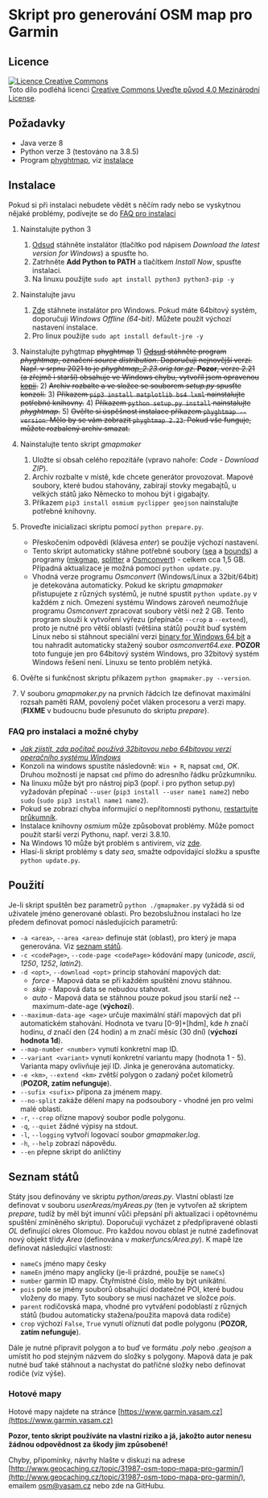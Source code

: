 # Skript pro generování OSM map pro Garmin

## Licence
[![Licence Creative Commons](https://i.creativecommons.org/l/by/4.0/88x31.png)](https://creativecommons.org/licenses/by/4.0/)  
Toto dílo podléhá licenci [Creative Commons Uveďte původ 4.0 Mezinárodní License](https://creativecommons.org/licenses/by/4.0/).

## Požadavky
* Java verze 8
* Python verze 3 (testováno na 3.8.5)
* Program [phyghtmap](http://katze.tfiu.de/projects/phyghtmap/), viz [instalace](#Instalace)
<!-- * Program [osmium](https://osmcode.org/osmium-tool/) -->

## Instalace
Pokud si při instalaci nebudete vědět s něčím rady nebo se vyskytnou nějaké problémy, podívejte se do [FAQ pro instalaci](#faq-pro-instalaci)

1) Nainstalujte python 3
    1) [Odsud](https://www.python.org/downloads/) stáhněte instalátor (tlačítko pod nápisem *Download the latest version for Windows*) a spusťte ho.
    2) Zatrhněte **Add Python to PATH** a tlačítkem *Install Now*, spusťte instalaci.
    3) Na linuxu použijte `sudo apt install python3 python3-pip -y`

2) Nainstalujte javu
	1) [Zde](https://www.java.com/en/download/manual.jsp) stáhnete instalátor pro Windows. Pokud máte 64bitový systém, doporučuji *Windows Offline (64-bit)*. Můžete použít výchozí nastavení instalace.
	2) Pro linux použijte `sudo apt install default-jre -y`

3) Nainstalujte pyhgtmap ~~phyghtmap~~
   	1) 
~~[Odsud](http://katze.tfiu.de/projects/phyghtmap/download.html) stáhněte program *phyghtmap*, označení *source distribution*. Doporučuji nejnovější verzi. Např. v srpnu 2021 to je *phyghtmap_2.23.orig.tar.gz*. **Pozor**, verze 2.21 (a zřejmě i starší) obsahuje ve Windows chybu, vytvořil jsem opravenou [kopii](https://www.garmin.vasam.cz/downloads/phyghtmap-2.21_fixed.zip).~~
	2) ~~Archiv rozbalte a ve složce se souborem *setup.py* spusťte konzoli.~~
	3) ~~Příkazem `pip3 install matplotlib bs4 lxml` nainstalujte potřebné knihovny.~~
	4) ~~Příkazem `python setup.py install` nainstalujte *phyghtmap*.~~
	5) ~~Ověřte si úspěšnost instalace příkazem `phyghtmap --version`. Mělo by se vám zobrazit `phyghtmap 2.23`. Pokud vše funguje, můžete rozbalený archiv smazat.~~

5) Nainstalujte tento skript *gmapmaker*
	1) Uložte si obsah celého repozitáře (vpravo nahoře: *Code* - *Download ZIP*).
	2) Archiv rozbalte v místě, kde chcete generátor provozovat. Mapové soubory, které budou stahovány, zabírají stovky megabajtů, u velkých států jako Německo to mohou být i gigabajty.
	3) Příkazem `pip3 install osmium pyclipper geojson` nainstalujte potřebné knihovny.

6) Proveďte inicializaci skriptu pomocí `python prepare.py`.
	* Přeskočením odpovědi (klávesa *enter*) se použije výchozí nastavení.
	* Tento skript automaticky stáhne potřebné soubory ([sea](https://www.mkgmap.org.uk/download/mkgmap.html) a [bounds](https://www.mkgmap.org.uk/download/mkgmap.html)) a programy ([mkgmap](https://www.mkgmap.org.uk/download/mkgmap.html), [splitter](https://www.mkgmap.org.uk/download/splitter.html) a [Osmconvert](https://wiki.openstreetmap.org/wiki/Osmconvert#Binaries)) - celkem cca 1,5 GB. Případná aktualizace je možná pomocí `python update.py`.
	* Vhodná verze programu *Osmconvert* (Windows/Linux a 32bit/64bit) je detekována automaticky. Pokud ke skriptu *gmapmaker* přistupujete z různých systémů, je nutné spustit `python update.py` v každém z nich. Omezení systému Windows zároveň neumožňuje programu *Osmconvert* zpracovat soubory větší než 2 GB. Tento program slouží k vytvoření výřezu (přepínače `--crop` a `--extend`), proto je nutné pro větší oblasti (většina států) použít buď systém Linux nebo si stáhnout speciální verzi [binary for Windows 64 bit](https://wiki.openstreetmap.org/wiki/Osmconvert#Windows) a tou nahradit automaticky stažený soubor *osmconvert64.exe*. **POZOR** toto funguje jen pro 64bitový systém Windows, pro 32bitový systém Windows řešení není. Linuxu se tento problém netýká.
	
7) Ověřte si funkčnost skriptu příkazem `python gmapmaker.py --version`.

8) V souboru *gmapmaker.py* na prvních řádcích lze definovat maximální rozsah paměti RAM, povolený počet vláken procesoru a verzi mapy. (**FIXME** v budoucnu bude přesunuto do skriptu *prepare*).

### FAQ pro instalaci a možné chyby
* [*Jak zjistit, zda počítač používá 32bitovou nebo 64bitovou verzi operačního systému Windows*](https://support.microsoft.com/cs-cz/help/827218/how-to-determine-whether-a-computer-is-running-a-32-bit-version-or-64)
* Konzoli na windows spustíte následovně: `Win + R`, napsat `cmd`, *OK*. Druhou možností je napsat `cmd` přímo do adresního řádku průzkumníku.
* Na linuxu může být pro nástroj pip3 (popř. i pro python setup.py) vyžadován přepínač `--user` (`pip3 install --user name1 name2`) nebo `sudo` (`sudo pip3 install name1 name2`).
* Pokud se zobrazí chyba informující o nepřítomnosti pythonu, [restartujte průkumník](https://wintip.cz/425-jak-restartovat-pruzkumnik-windows-proces-explorer-exe).
* Instalace knihovny *osmium* může způsobovat problémy. Může pomoct použít starší verzi Pythonu, např. verzi 3.8.10.
* Na Windows 10 může být problém s antivirem, viz [zde](https://github.com/VasaMM/OSM-Garmin-Maps-by-VasaM/issues/2#issuecomment-532711693).
* Hlasí-li skript problémy s daty *sea*, smažte odpovídající složku a spusťte `python update.py`.


## Použití
Je-li skript spuštěn bez parametrů `python ./gmapmaker.py` vyžádá si od uživatele jméno generované oblasti. Pro bezobslužnou instalaci ho lze předem definovat pomocí následujících parametrů:
* `-a <area>`, `--area <area>` definuje stát (oblast), pro který je mapa generována. Viz [seznam států](https://github.com/VasaMM/OSM-Garmin-Maps-by-VasaM/blob/dev/makerfuncs/states.py).
* `-c <codePage>`, `--code-page <codePage>` kódování mapy (*unicode*, *ascii*, *1250*, *1252*, *latin2*).
* `-d <opt>`, `--download <opt>` princip stahování mapových dat:
	* *force* - Mapová data se při každém spuštění znovu stáhnou.
	* *skip* - Mapová data se nebudou stahovat.
	* *auto* - Mapová data se stáhnou pouze pokud jsou starší než --maximum-date-age (**výchozí**).
* `--maximum-data-age <age>` určuje maximální stáří mapových dat při automatickém stahování. Hodnota ve tvaru [0-9]+[hdm], kde *h* značí hodinu, *d* značí den (24 hodin) a m značí měsíc (30 dní) (**výchozí hodnota 1d**).
* `--map-number <number>` vynutí konkretní map ID.
* `--variant <variant>` vynutí konkretní variantu mapy (hodnota 1 - 5). Varianta mapy ovlivňuje její ID. Jinka je generována automaticky.
* `-e <km>`, `--extend <km>` zvětší polygon o zadaný počet kilometrů (**POZOR, zatím nefunguje**).
* `--sufix <sufix>` přípona za jménem mapy.
* `--no-split` zakáže dělení mapy na podsoubory - vhodné jen pro velmi malé oblasti.
* `-r`, `--crop` ořízne mapový soubor podle polygonu.
* `-q`, `--quiet` žádné výpisy na stdout.
* `-l`, `--logging` vytvoří logovací soubor *gmapmaker.log*.
* `-h`, `--help` zobrazí nápovědu.
* `--en` přepne skript do anličtiny


## Seznam států
Státy jsou definovány ve skriptu *python/areas.py*. Vlastní oblasti lze definovat v souboru *userAreas/myAreas.py* (ten je vytvořen až skriptem *prepare*, tudíž by měl být imunní vůči přepsání při aktualizaci i opětovnému spuštění zmíněného skriptu). Doporučuji vycházet z předpřipravené oblasti *OL* definující okres Olomouc. Pro každou novou oblast je nutné zadefinovat nový objekt třídy *Area* (definována v *makerfuncs/Area.py*). K mapě lze definovat následující vlastnosti:
* `nameCs` jméno mapy česky
* `nameEn` jméno mapy anglicky (je-li prázdné, použije se `nameCs`)
* `number` garmin ID mapy. Čtyřmístné číslo, mělo by být unikátní.
* `pois` pole se jmény souborů obsahující dodatečné POI, které budou vloženy do mapy. Tyto soubory se musí nacházet ve složce *pois*.
* `parent` rodičovská mapa, vhodné pro vytváření podoblastí z různých států (budou automaticky stažena/použita mapová data rodiče)
* `crop` výchozí `False`, `True` vynutí oříznutí dat podle polygonu (**POZOR, zatím nefunguje**).

Dále je nutné připravit polygon a to buď ve formátu *.poly* nebo *.geojson* a umístit ho pod stejným názvem do složky s polygony. Mapová data je pak nutné buď také stáhnout a nachystat do patřičné složky nebo definovat rodiče (viz výše). 


### Hotové mapy
Hotové mapy najdete na stránce [https://www.garmin.vasam.cz](https://www.garmin.vasam.cz)


**Pozor, tento skript používáte na vlastní riziko a já, jakožto autor nenesu žádnou odpovědnost za škody jim způsobené!**

Chyby, připomínky, návrhy hlašte v diskuzi na adrese [http://www.geocaching.cz/topic/31987-osm-topo-mapa-pro-garmin/](http://www.geocaching.cz/topic/31987-osm-topo-mapa-pro-garmin/), emailem [osm@vasam.cz](mailto:osm@vasam.cz) nebo zde na GitHubu.
